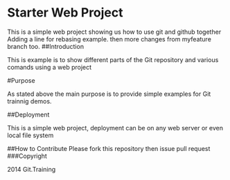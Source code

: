 # Starter Web Project

This is a simple web project showing us how to use git and github together Adding a line for rebasing example.
then more changes from myfeature branch too.
##Introduction

This is example is to show different parts of the Git repository and various comands using a web project 

#Purpose

As stated above the main purpose is to provide simple examples for Git trainnig demos.

##Deployment

This is a simple web project, deployment can be on any web server or even local file system

##How to Contribute
Please fork this repository then issue pull request
###Copyright

2014 Git.Training